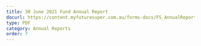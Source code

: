 ```yaml
---
title: 30 June 2021 Fund Annual Report
docurl: https://content.myfuturesuper.com.au/forms-docs/FS_AnnualReport_2021.pdf
type: PDF
category: Annual Reports
order: 7
---
```

 